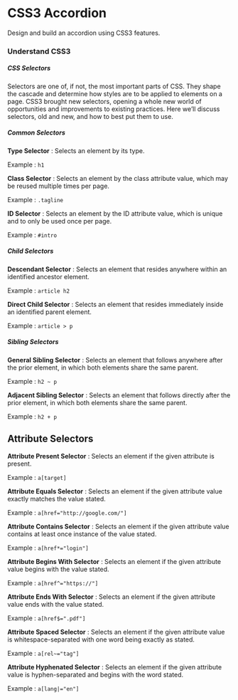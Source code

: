 # CSS3 Accordion
Design and build an accordion using CSS3 features.

### Understand CSS3
##### CSS Selectors
Selectors are one of, if not, the most important parts of CSS. They shape the cascade and determine how styles are to be applied to elements on a page. CSS3 brought new selectors, opening a whole new world of opportunities and improvements to existing practices. Here we’ll discuss selectors, old and new, and how to best put them to use.

##### Common Selectors

**Type Selector** : Selects an element by its type. 

Example : ```h1```

**Class Selector** : Selects an element by the class attribute value, which may be reused multiple times per page. 

Example : ```.tagline```

**ID Selector** : Selects an element by the ID attribute value, which is unique and to only be used once per page. 

Example : ```#intro```

##### Child Selectors

**Descendant Selector** :	Selects an element that resides anywhere within an identified ancestor element.

Example : ```article h2```

**Direct Child Selector** :	Selects an element that resides immediately inside an identified parent element.

Example : ```article > p```

##### Sibling Selectors

**General Sibling Selector** :	Selects an element that follows anywhere after the prior element, in which both elements share the same parent.

Example : ```h2 ~ p```

**Adjacent Sibling Selector** :	Selects an element that follows directly after the prior element, in which both elements share the same parent.

Example : ```h2 + p```

## Attribute Selectors

**Attribute Present Selector** :	Selects an element if the given attribute is present.

Example : ```a[target]```

**Attribute Equals Selector** :	Selects an element if the given attribute value exactly matches the value stated.

Example : ```a[href="http://google.com/"]```

**Attribute Contains Selector** :	Selects an element if the given attribute value contains at least once instance of the value stated.

Example : ```a[href*="login"]```

**Attribute Begins With Selector** :	Selects an element if the given attribute value begins with the value stated.

Example : ```a[href^="https://"]```

**Attribute Ends With Selector** :	Selects an element if the given attribute value ends with the value stated.

Example : ```a[href$=".pdf"]```

**Attribute Spaced Selector** :	Selects an element if the given attribute value is whitespace-separated with one word being exactly as stated.

Example : ```a[rel~="tag"]```

**Attribute Hyphenated Selector** :	Selects an element if the given attribute value is hyphen-separated and begins with the word stated.

Example : ```a[lang|="en"]```
